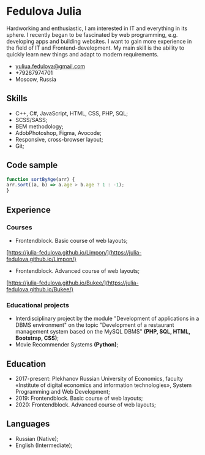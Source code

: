 # Fedulova Julia

Hardworking and enthusiastic, I am interested in IT and everything in its sphere. I recently began to be fascinated by web programming, e.g. developing apps and building websites. I want to gain more experience in the field of IT and Frontend-development. My main skill is the ability to quickly learn new things and adapt to modern requirements.

* yuliua.fedulova@gmail.com
* +79267974701
* Moscow, Russia

## Skills
* C++, C#, JavaScript, HTML, CSS, PHP, SQL;
* SCSS/SASS;
* BEM methodology;
* AdobPhotoshop, Figma, Avocode;
* Responsive, cross-browser layout;
* Git;

## Code sample
```javascript
function sortByAge(arr) {
arr.sort((a, b) => a.age > b.age ? 1 : -1);
}
```

## Experience
### Courses
* Frontendblock. Basic course of web layouts;

[https://julia-fedulova.github.io/Limpon/](https://julia-fedulova.github.io/Limpon/)
* Frontendblock. Advanced course of web layouts;

[https://julia-fedulova.github.io/Bukee/](https://julia-fedulova.github.io/Bukee/)

### Educational projects
* Interdisciplinary project by the module "Development of applications in a DBMS environment" on the topic "Development of a restaurant management system based on the MySQL DBMS" **(PHP, SQL, HTML, Bootstrap, CSS)**;
* Movie Recommender Systems **(Python)**;

## Education
* 2017-present: Plekhanov Russian University of Economics, faculty «Institute of digital economics and information technologies», System Programming and Web Development;
* 2019: Frontendblock. Basic course of web layouts;
* 2020: Frontendblock. Advanced course of web layouts;

## Languages
* Russian (Native);
* English (Intermediate);
